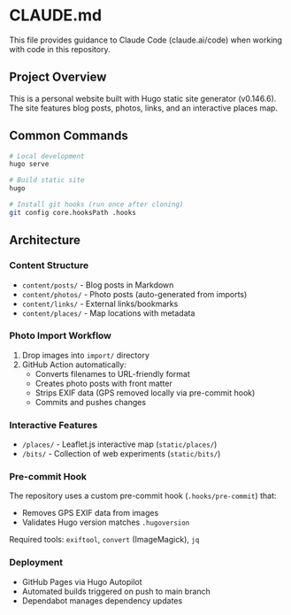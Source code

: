 # CLAUDE.md

This file provides guidance to Claude Code (claude.ai/code) when working with code in this repository.

## Project Overview

This is a personal website built with Hugo static site generator (v0.146.6). The site features blog posts, photos, links, and an interactive places map.

## Common Commands

```bash
# Local development
hugo serve

# Build static site
hugo

# Install git hooks (run once after cloning)
git config core.hooksPath .hooks
```

## Architecture

### Content Structure
- `content/posts/` - Blog posts in Markdown
- `content/photos/` - Photo posts (auto-generated from imports)
- `content/links/` - External links/bookmarks
- `content/places/` - Map locations with metadata

### Photo Import Workflow
1. Drop images into `import/` directory
2. GitHub Action automatically:
   - Converts filenames to URL-friendly format
   - Creates photo posts with front matter
   - Strips EXIF data (GPS removed locally via pre-commit hook)
   - Commits and pushes changes

### Interactive Features
- `/places/` - Leaflet.js interactive map (`static/places/`)
- `/bits/` - Collection of web experiments (`static/bits/`)

### Pre-commit Hook
The repository uses a custom pre-commit hook (`.hooks/pre-commit`) that:
- Removes GPS EXIF data from images
- Validates Hugo version matches `.hugoversion`

Required tools: `exiftool`, `convert` (ImageMagick), `jq`

### Deployment
- GitHub Pages via Hugo Autopilot
- Automated builds triggered on push to main branch
- Dependabot manages dependency updates